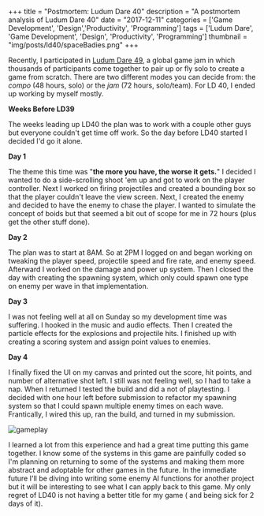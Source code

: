 +++
title = "Postmortem: Ludum Dare 40"
description = "A postmortem analysis of Ludum Dare 40"
date = "2017-12-11"
categories = ['Game Development', 'Design','Productivity', 'Programming']
tags = ['Ludum Dare', 'Game Development', 'Design', 'Productivity', 'Programming']
thumbnail = "img/posts/ld40/spaceBadies.png"
+++

Recently, I participated in [Ludum Dare 49](www.ldjam.com), a global game jam in which thousands of participants come together to pair up or fly solo to create a game from scratch. There are two different modes you can decide from: the *compo* (48 hours, solo) or the *jam* (72 hours, solo/team). For LD 40, I ended up working by myself mostly.

__Weeks Before LD39__

The weeks leading up LD40 the plan was to work with a couple other guys but everyone couldn't get time off work. So the day before LD40 started I decided I'd go it alone.

__Day 1__

The theme this time was "**the more you have, the worse it gets.**" I decided I wanted to do a side-scrolling shoot 'em up and got to work on the player controller. Next I worked on firing projectiles and created a bounding box so that the player couldn't leave the view screen. Next, I created the enemy and decided to have the enemy to chase the player. I wanted to simulate the concept of boids but that seemed a bit out of scope for me in 72 hours (plus get the other stuff done).  

__Day 2__

The plan was to start at 8AM. So at 2PM I logged on and began working on tweaking the player speed, projectile speed and fire rate, and enemy speed. Afterward I worked on the damage and power up system. Then I closed the day with creating the spawning system, which only could spawn one type on enemy per wave in that implementation.

__Day 3__

I was not feeling well at all on Sunday so my development time was suffering. I hooked in the music and audio effects. Then I created the particle effects for the explosions and projectile hits. I finished up with creating a scoring system and assign point values to enemies.

__Day 4__

I finally fixed the UI on my canvas and printed out the score, hit points, and number of alternative shot left. I still was not feeling well, so I had to take a nap. When I returned I tested the build and did a not of playtesting. I decided with one hour left before submission to refactor my spawning system so that I could spawn multiple enemy times on each wave. Frantically, I wired this up, ran the build, and turned in my submission.

![gameplay](/img/posts/ld40/gameplay.gif  "Gameplay")

I learned a lot from this experience and had a great time putting this game together. I know some of the systems in this game are painfully coded so I'm planning on returning to some of the systems and making them more abstract and adoptable for other games in the future. In the immediate future I'll be diving into writing some enemy AI functions for another project but it will be interesting to see what I can apply back to this game. My only regret of LD40 is not having a better title for my game ( and being sick for 2 days of it). 

 